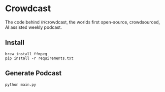 # Crowdcast

The code behind /r/crowdcast, the worlds first open-source, crowdsourced, AI assisted weekly podcast.

## Install

```commandline
brew install ffmpeg
pip install -r requirements.txt
```

## Generate Podcast

```commandline
python main.py
```